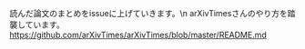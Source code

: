 読んだ論文のまとめをissueに上げていきます。\n
arXivTimesさんのやり方を踏襲しています。
https://github.com/arXivTimes/arXivTimes/blob/master/README.md
